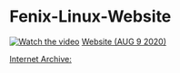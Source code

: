 # Fenix-Linux-Website

[![Watch the video](https://img.youtube.com/vi/yPez6HjTMWE/maxresdefault.jpg)](https://youtu.be/yPez6HjTMWE)
<a href="https://www.youtube.com/watch?v=yPez6HjTMWE">Website (AUG 9 2020)</a><br>


 <a href=" https://web.archive.org/web/2020*/fenixlinux.com">Internet Archive:</a><br>
